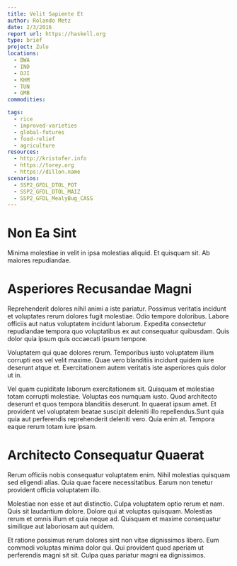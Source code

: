 ```yaml
---
title: Velit Sapiente Et
author: Rolando Metz
date: 2/3/2016
report url: https://haskell.org
type: brief
project: Zulu
locations:
  - BWA
  - IND
  - DJI
  - KHM
  - TUN
  - GMB
commodities:

tags:
  - rice
  - improved-varieties
  - global-futures
  - food-relief
  - agriculture
resources:
  - http://kristofer.info
  - https://torey.org
  - https://dillon.name
scenarios:
  - SSP2_GFDL_DTOL_POT
  - SSP2_GFDL_DTOL_MAIZ
  - SSP2_GFDL_MealyBug_CASS
---
```

# Non Ea Sint
Minima molestiae in velit in ipsa molestias aliquid. Et quisquam sit. Ab maiores repudiandae.

# Asperiores Recusandae Magni
Reprehenderit dolores nihil animi a iste pariatur. Possimus veritatis incidunt et voluptates rerum dolores fugit molestiae. Odio tempore doloribus. Labore officiis aut natus voluptatem incidunt laborum. Expedita consectetur repudiandae tempora quo voluptatibus ex aut consequatur quibusdam. Quis dolor quia ipsum quis occaecati ipsum tempore.
 Voluptatem qui quae dolores rerum. Temporibus iusto voluptatem illum corrupti eos vel velit maxime. Quae vero blanditiis incidunt quidem iure deserunt atque et. Exercitationem autem veritatis iste asperiores quis dolor ut in.
 Vel quam cupiditate laborum exercitationem sit. Quisquam et molestiae totam corrupti molestiae. Voluptas eos numquam iusto. Quod architecto deserunt et quos tempora blanditiis deserunt. In quaerat ipsum amet. Et provident vel voluptatem beatae suscipit deleniti illo repellendus.Sunt quia quia aut perferendis reprehenderit deleniti vero. Quia enim at. Tempora eaque rerum totam iure ipsam.

# Architecto Consequatur Quaerat
Rerum officiis nobis consequatur voluptatem enim. Nihil molestias quisquam sed eligendi alias. Quia quae facere necessitatibus. Earum non tenetur provident officia voluptatem illo.
 Molestiae non esse et aut distinctio. Culpa voluptatem optio rerum et nam. Quis sit laudantium dolore. Dolore qui at voluptas quisquam. Molestias rerum et omnis illum et quia neque ad. Quisquam et maxime consequatur similique aut laboriosam aut quidem.
 Et ratione possimus rerum dolores sint non vitae dignissimos libero. Eum commodi voluptas minima dolor qui. Qui provident quod aperiam ut perferendis magni sit sit. Culpa quas pariatur magni ea dignissimos.
